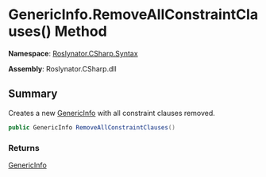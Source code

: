 # GenericInfo\.RemoveAllConstraintClauses\(\) Method

**Namespace**: [Roslynator.CSharp.Syntax](../../README.md)

**Assembly**: Roslynator\.CSharp\.dll

## Summary

Creates a new [GenericInfo](../README.md) with all constraint clauses removed\.

```csharp
public GenericInfo RemoveAllConstraintClauses()
```

### Returns

[GenericInfo](../README.md)


